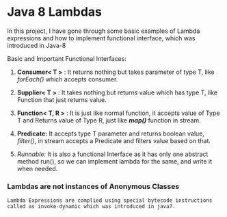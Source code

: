 # Java 8 Lambdas
In this project, I have gone through some basic examples
of Lambda expressions and how to implement functional interface, which was introduced in Java-8

Basic and Important Functional Interfaces:

1. **Consumer< T >** : It returns nothing but takes parameter of type T, like _forEach()_ which accepts consumer.
2. **Supplier< T >** : It takes nothing but returns value which has type T, like Function that just returns value.
3. **Function< T, R >** : It is just like normal function, it accepts value of Type T and Returns value of Type R,
just like **_map()_** function in stream.
4.  **Predicate<T>:** It accepts type T parameter and returns boolean value, _filter()_, in stream accepts a Predicate
and filters value based on that.

5. _Runnable:_ It is also a functional Interface as it has only one
abstract method run(), so we can implement lambda for the same, and write it when needed.

### Lambdas are not instances of Anonymous Classes
    Lambda Expressions are complied using special bytecode instructions
    called as invoke-dynamic which was introduced in java7.